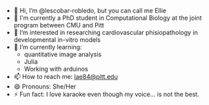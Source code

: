 - 👋 Hi, I’m @lescobar-robledo, but you can call me Ellie
- 🔬 I'm currently a PhD student in Computational Biology at the joint program between CMU and Pitt
- 👀 I’m interested in researching cardiovascular phisiopathology in developmental in-vitro models
- 🌱 I’m currently learning:
  - quantitative image analysis
  - Julia
  - Working with arduinos
- 📫 How to reach me: lae84@pitt.edu
- 😄 Pronouns: She/Her
- ⚡ Fun fact: I love karaoke even though my voice... is not the best.

<!---
lescobar-robledo/lescobar-robledo is a ✨ special ✨ repository because its `README.md` (this file) appears on your GitHub profile.
You can click the Preview link to take a look at your changes.
--->
